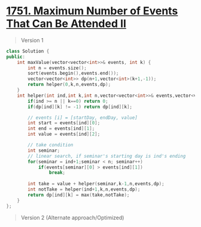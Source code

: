 # [1751. Maximum Number of Events That Can Be Attended II](https://leetcode.com/problems/maximum-number-of-events-that-can-be-attended-ii/)
> Version 1
```c++
class Solution {
public:
    int maxValue(vector<vector<int>>& events, int k) {
        int n = events.size();
        sort(events.begin(),events.end());
        vector<vector<int>> dp(n+1,vector<int>(k+1,-1));
        return helper(0,k,n,events,dp);
    }
    int helper(int ind,int k,int n,vector<vector<int>>& events,vector<vector<int>> &dp){
        if(ind >= n || k==0) return 0;
        if(dp[ind][k] != -1) return dp[ind][k];

        // events [i] = [startDay, endDay, value]
        int start = events[ind][0];
        int end = events[ind][1];
        int value = events[ind][2];

        // take condition
        int seminar;
        // linear search, if seminar's starting day is ind's ending
        for(seminar = ind+1;seminar < n; seminar++)
            if(events[seminar][0] > events[ind][1])
                break;
            
        int take = value + helper(seminar,k-1,n,events,dp);
        int notTake = helper(ind+1,k,n,events,dp);
        return dp[ind][k] = max(take,notTake);
    }
};
```

> Version 2 (Alternate approach/Optimized)